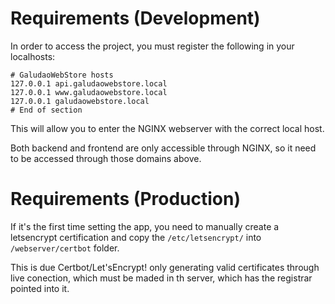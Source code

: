 # Requirements (Development)
In order to access the project, you must register the following in your localhosts:

```
# GaludaoWebStore hosts
127.0.0.1 api.galudaowebstore.local
127.0.0.1 www.galudaowebstore.local
127.0.0.1 galudaowebstore.local
# End of section
```

This will allow you to enter the NGINX webserver with the correct local host.

Both backend and frontend are only accessible through NGINX, so it need to be accessed
through those domains above.

# Requirements (Production)
If it's the first time setting the app, you need to manually create a letsencrypt certification and copy the `/etc/letsencrypt/` into `/webserver/certbot` folder.

This is due Certbot/Let'sEncrypt! only generating valid certificates through live conection, which must be maded in th server, which has the registrar pointed into it.